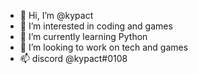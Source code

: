 - 👋 Hi, I’m @kypact
- 👀 I’m interested in coding and games
- 🌱 I’m currently learning Python
- 💞️ I’m looking to work on tech and games
- 📫 discord @kypact#0108

<!---
kypact/kypact is a ✨ special ✨ repository because its `README.md` (this file) appears on your GitHub profile.
You can click the Preview link to take aby look at your changes.
--->

